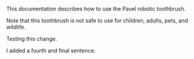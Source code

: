 This documentation describes how to use the Pavel robotic toothbrush.

Note that this toothbrush is not safe to use for children, adults, pets, and wildlife.

Testing this change.

I added a fourth and final sentence.
